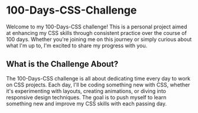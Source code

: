 # 100-Days-CSS-Challenge

Welcome to my 100-Days-CSS challenge! This is a personal project aimed at enhancing my CSS skills through consistent practice over the course of 100 days. Whether you're joining me on this journey or simply curious about what I'm up to, I'm excited to share my progress with you.

## What is the Challenge About?

The 100-Days-CSS challenge is all about dedicating time every day to work on CSS projects. Each day, I'll be coding something new with CSS, whether it's experimenting with layouts, creating animations, or diving into responsive design techniques. The goal is to push myself to learn something new and improve my CSS skills with each passing day.
